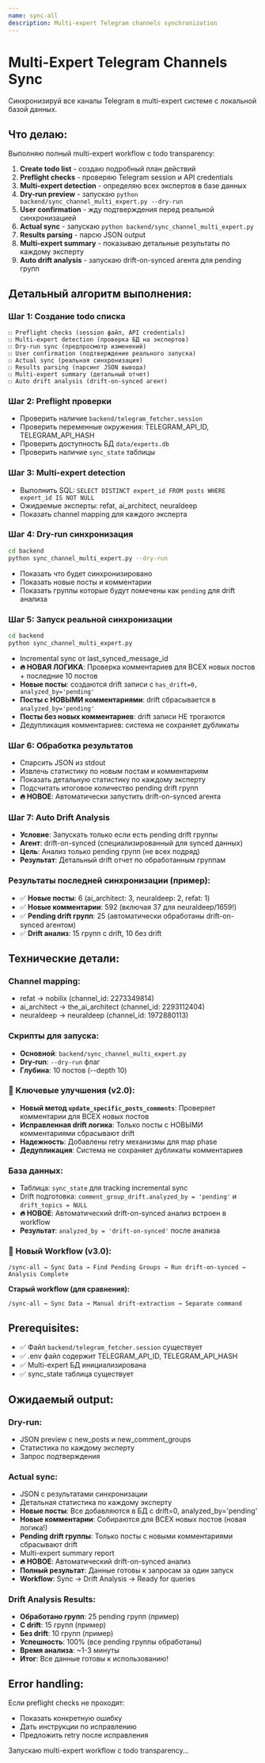 ```yaml
---
name: sync-all
description: Multi-expert Telegram channels synchronization
---
```


# Multi-Expert Telegram Channels Sync

Синхронизируй все каналы Telegram в multi-expert системе с локальной базой данных.

## Что делаю:

Выполняю полный multi-expert workflow с todo transparency:

1. **Create todo list** - создаю подробный план действий
2. **Preflight checks** - проверяю Telegram session и API credentials
3. **Multi-expert detection** - определяю всех экспертов в базе данных
4. **Dry-run preview** - запускаю `python backend/sync_channel_multi_expert.py --dry-run`
5. **User confirmation** - жду подтверждения перед реальной синхронизацией
6. **Actual sync** - запускаю `python backend/sync_channel_multi_expert.py`
7. **Results parsing** - парсю JSON output
8. **Multi-expert summary** - показываю детальные результаты по каждому эксперту
9. **Auto drift analysis** - запускаю drift-on-synced агента для pending групп

## Детальный алгоритм выполнения:

### Шаг 1: Создание todo списка
```
☐ Preflight checks (session файл, API credentials)
☐ Multi-expert detection (проверка БД на экспертов)
☐ Dry-run sync (предпросмотр изменений)
☐ User confirmation (подтверждение реального запуска)
☐ Actual sync (реальная синхронизация)
☐ Results parsing (парсинг JSON вывода)
☐ Multi-expert summary (детальный отчет)
☐ Auto drift analysis (drift-on-synced агент)
```

### Шаг 2: Preflight проверки
- Проверить наличие `backend/telegram_fetcher.session`
- Проверить переменные окружения: TELEGRAM_API_ID, TELEGRAM_API_HASH
- Проверить доступность БД `data/experts.db`
- Проверить наличие `sync_state` таблицы

### Шаг 3: Multi-expert detection
- Выполнить SQL: `SELECT DISTINCT expert_id FROM posts WHERE expert_id IS NOT NULL`
- Ожидаемые эксперты: refat, ai_architect, neuraldeep
- Показать channel mapping для каждого эксперта

### Шаг 4: Dry-run синхронизация
```bash
cd backend
python sync_channel_multi_expert.py --dry-run
```
- Показать что будет синхронизировано
- Показать новые посты и комментарии
- Показать группы которые будут помечены как `pending` для drift анализа

### Шаг 5: Запуск реальной синхронизации
```bash
cd backend
python sync_channel_multi_expert.py
```
- Incremental sync от last_synced_message_id
- **🔥 НОВАЯ ЛОГИКА**: Проверка комментариев для ВСЕХ новых постов + последние 10 постов
- **Новые посты**: создаются drift записи с `has_drift=0, analyzed_by='pending'`
- **Посты с НОВЫМИ комментариями**: drift сбрасывается в `analyzed_by='pending'`
- **Посты без новых комментариев**: drift записи НЕ трогаются
- Дедупликация комментариев: система не сохраняет дубликаты

### Шаг 6: Обработка результатов
- Спарсить JSON из stdout
- Извлечь статистику по новым постам и комментариям
- Показать детальную статистику по каждому эксперту
- Подсчитать итоговое количество pending drift групп
- **🔥 НОВОЕ**: Автоматически запустить drift-on-synced агента

### Шаг 7: Auto Drift Analysis
- **Условие**: Запускать только если есть pending drift группы
- **Агент**: drift-on-synced (специализированный для synced данных)
- **Цель**: Анализ только pending групп (не всех подряд)
- **Результат**: Детальный drift отчет по обработанным группам

### Результаты последней синхронизации (пример):
- ✅ **Новые посты**: 6 (ai_architect: 3, neuraldeep: 2, refat: 1)
- ✅ **Новые комментарии**: 592 (включая 37 для neuraldeep/1659!)
- ✅ **Pending drift групп**: 25 (автоматически обработаны drift-on-synced агентом)
- ✅ **Drift анализ**: 15 групп с drift, 10 без drift

## Технические детали:

### Channel mapping:
- refat → nobilix (channel_id: 2273349814)
- ai_architect → the_ai_architect (channel_id: 2293112404)
- neuraldeep → neuraldeep (channel_id: 1972880113)

### Скрипты для запуска:
- **Основной**: `backend/sync_channel_multi_expert.py`
- **Dry-run**: `--dry-run` флаг
- **Глубина**: 10 постов (--depth 10)

### 🚀 Ключевые улучшения (v2.0):
- **Новый метод `update_specific_posts_comments`**: Проверяет комментарии для ВСЕХ новых постов
- **Исправленная drift логика**: Только посты с НОВЫМИ комментариями сбрасывают drift
- **Надежность**: Добавлены retry механизмы для map phase
- **Дедупликация**: Система не сохраняет дубликаты комментариев

### База данных:
- Таблица: `sync_state` для tracking incremental sync
- Drift подготовка: `comment_group_drift.analyzed_by = 'pending'` и `drift_topics = NULL`
- **🔥 НОВОЕ**: Автоматический drift-on-synced анализ встроен в workflow
- **Результат**: `analyzed_by = 'drift-on-synced'` после анализа

### 🔄 Новый Workflow (v3.0):
```
/sync-all → Sync Data → Find Pending Groups → Run drift-on-synced → Analysis Complete
```

**Старый workflow (для сравнения):**
```
/sync-all → Sync Data → Manual drift-extraction → Separate command
```

## Prerequisites:

- ✅ Файл `backend/telegram_fetcher.session` существует
- ✅ .env файл содержит TELEGRAM_API_ID, TELEGRAM_API_HASH
- ✅ Multi-expert БД инициализирована
- ✅ sync_state таблица существует

## Ожидаемый output:

### Dry-run:
- JSON preview с new_posts и new_comment_groups
- Статистика по каждому эксперту
- Запрос подтверждения

### Actual sync:
- JSON с результатами синхронизации
- Детальная статистика по каждому эксперту
- **Новые посты**: Все добавляются в БД с drift=0, analyzed_by='pending'
- **Новые комментарии**: Собираются для ВСЕХ новых постов (новая логика!)
- **Pending drift группы**: Только посты с новыми комментариями сбрасывают drift
- Multi-expert summary report
- **🔥 НОВОЕ**: Автоматический drift-on-synced анализ
- **Полный результат**: Данные готовы к запросам за один запуск
- **Workflow**: Sync → Drift Analysis → Ready for queries

### Drift Analysis Results:
- **Обработано групп**: 25 pending групп (пример)
- **С drift**: 15 групп (пример)
- **Без drift**: 10 групп (пример)
- **Успешность**: 100% (все pending группы обработаны)
- **Время анализа**: ~1-3 минуты
- **Итог**: Все данные готовы к использованию!

## Error handling:

Если preflight checks не проходят:
- Показать конкретную ошибку
- Дать инструкции по исправлению
- Предложить retry после исправления

Запускаю multi-expert workflow с todo transparency...
